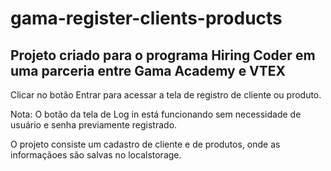 # gama-register-clients-products

## Projeto criado para o programa Hiring Coder em uma parceria entre Gama Academy e VTEX

Clicar no botão Entrar para acessar a tela de registro  de cliente ou produto.

Nota: O botão da tela de Log in está funcionando sem necessidade de usuário e senha previamente registrado.

O projeto consiste um cadastro de cliente e de produtos, onde as informaçãoes são salvas no localstorage.
